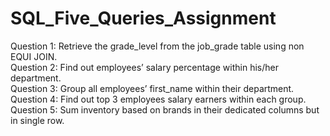 # SQL_Five_Queries_Assignment <br>
Question 1: Retrieve the grade_level from the job_grade table using non EQUI JOIN. <br>
Question 2: Find out employees’ salary percentage within his/her department. <br>
Question 3: Group all employees’ first_name within their department.<br>
Question 4: Find out top 3 employees salary earners within each group. <br>
Question 5: Sum inventory based on brands in their dedicated columns but in single row.


